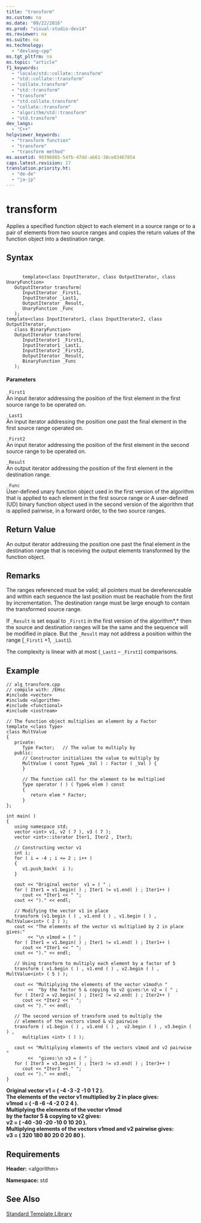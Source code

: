 ```yaml
---
title: "transform"
ms.custom: na
ms.date: "09/22/2016"
ms.prod: "visual-studio-dev14"
ms.reviewer: na
ms.suite: na
ms.technology: 
  - "devlang-cpp"
ms.tgt_pltfrm: na
ms.topic: "article"
f1_keywords: 
  - "locale/std::collate::transform"
  - "std::collate::transform"
  - "collate.transform"
  - "std::transform"
  - "transform"
  - "std.collate.transform"
  - "collate::transform"
  - "algorithm/std::transform"
  - "std.transform"
dev_langs: 
  - "C++"
helpviewer_keywords: 
  - "transform function"
  - "transform"
  - "transform method"
ms.assetid: 99396865-54fb-47dd-a661-38ce03467854
caps.latest.revision: 17
translation.priority.ht: 
  - "de-de"
  - "ja-jp"
---
```

# transform
Applies a specified function object to each element in a source range or to a pair of elements from two source ranges and copies the return values of the function object into a destination range.  
  
## Syntax  
  
```  
  
      template<class InputIterator, class OutputIterator, class UnaryFunction>  
   OutputIterator transform(  
      InputIterator _First1,   
      InputIterator _Last1,   
      OutputIterator _Result,  
      UnaryFunction _Func  
   );  
template<class InputIterator1, class InputIterator2, class OutputIterator,  
   class BinaryFunction>  
   OutputIterator transform(  
      InputIterator1 _First1,   
      InputIterator1 _Last1,  
      InputIterator2 _First2,   
      OutputIterator _Result,  
      BinaryFunction _Func  
   );  
```  
  
#### Parameters  
 `_First1`  
 An input iterator addressing the position of the first element in the first source range to be operated on.  
  
 `_Last1`  
 An input iterator addressing the position one past the final element in the first source range operated on.  
  
 `_First2`  
 An input iterator addressing the position of the first element in the second source range to be operated on.  
  
 `_Result`  
 An output iterator addressing the position of the first element in the destination range.  
  
 `_Func`  
 User-defined unary function object used in the first version of the algorithm that is applied to each element in the first source range or A user-defined (UD) binary function object used in the second version of the algorithm that is applied pairwise, in a forward order, to the two source ranges.  
  
## Return Value  
 An output iterator addressing the position one past the final element in the destination range that is receiving the output elements transformed by the function object.  
  
## Remarks  
 The ranges referenced must be valid; all pointers must be dereferenceable and within each sequence the last position must be reachable from the first by incrementation. The destination range must be large enough to contain the transformed source range.  
  
 If `_Result` is set equal to `_First1` in the first version of the algorithm*,* then the source and destination ranges will be the same and the sequence will be modified in place. But the `_Result` may not address a position within the range [`_First1` +1, `_Last1`).  
  
 The complexity is linear with at most (`_Last1` – `_First1`) comparisons.  
  
## Example  
  
```  
// alg_transform.cpp  
// compile with: /EHsc  
#include <vector>  
#include <algorithm>  
#include <functional>  
#include <iostream>  
  
// The function object multiplies an element by a Factor  
template <class Type>  
class MultValue  
{  
   private:  
      Type Factor;   // The value to multiply by  
   public:  
      // Constructor initializes the value to multiply by  
      MultValue ( const Type& _Val ) : Factor ( _Val ) {  
      }  
  
      // The function call for the element to be multiplied  
      Type operator ( ) ( Type& elem ) const   
      {  
         return elem * Factor;  
      }  
};  
  
int main( )  
{  
   using namespace std;  
   vector <int> v1, v2 ( 7 ), v3 ( 7 );  
   vector <int>::iterator Iter1, Iter2 , Iter3;  
  
   // Constructing vector v1  
   int i;  
   for ( i = -4 ; i <= 2 ; i++ )  
   {  
      v1.push_back(  i );  
   }  
  
   cout << "Original vector  v1 = ( " ;  
   for ( Iter1 = v1.begin( ) ; Iter1 != v1.end( ) ; Iter1++ )  
      cout << *Iter1 << " ";  
   cout << ")." << endl;  
  
   // Modifying the vector v1 in place  
   transform (v1.begin ( ) , v1.end ( ) , v1.begin ( ) , MultValue<int> ( 2 ) );  
   cout << "The elements of the vector v1 multiplied by 2 in place gives:"  
        << "\n v1mod = ( " ;  
   for ( Iter1 = v1.begin( ) ; Iter1 != v1.end( ) ; Iter1++ )  
      cout << *Iter1 << " ";  
   cout << ")." << endl;  
  
   // Using transform to multiply each element by a factor of 5  
   transform ( v1.begin ( ) , v1.end ( ) , v2.begin ( ) , MultValue<int> ( 5 ) );  
  
   cout << "Multiplying the elements of the vector v1mod\n "  
        <<  "by the factor 5 & copying to v2 gives:\n v2 = ( " ;  
   for ( Iter2 = v2.begin( ) ; Iter2 != v2.end( ) ; Iter2++ )  
      cout << *Iter2 << " ";  
   cout << ")." << endl;  
  
   // The second version of transform used to multiply the   
   // elements of the vectors v1mod & v2 pairwise  
   transform ( v1.begin ( ) , v1.end ( ) ,  v2.begin ( ) , v3.begin ( ) ,   
      multiplies <int> ( ) );  
  
   cout << "Multiplying elements of the vectors v1mod and v2 pairwise "  
        <<  "gives:\n v3 = ( " ;  
   for ( Iter3 = v3.begin( ) ; Iter3 != v3.end( ) ; Iter3++ )  
      cout << *Iter3 << " ";  
   cout << ")." << endl;  
}  
```  
  
 **Original vector  v1 = ( -4 -3 -2 -1 0 1 2 ).**  
**The elements of the vector v1 multiplied by 2 in place gives:**  
 **v1mod = ( -8 -6 -4 -2 0 2 4 ).**  
**Multiplying the elements of the vector v1mod**  
 **by the factor 5 & copying to v2 gives:**  
 **v2 = ( -40 -30 -20 -10 0 10 20 ).**  
**Multiplying elements of the vectors v1mod and v2 pairwise gives:**  
 **v3 = ( 320 180 80 20 0 20 80 ).**   
## Requirements  
 **Header:** <algorithm\>  
  
 **Namespace:** std  
  
## See Also  
 [Standard Template Library](../vs140/standard-template-library.md)